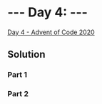# --- Day 4: ---

[Day 4  - Advent of Code 2020](https://adventofcode.com/2022/day/4)

## Solution

### Part 1



### Part 2

